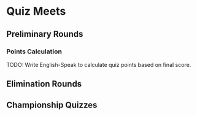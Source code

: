 # Quiz Meets

## Preliminary Rounds

### Points Calculation

TODO: Write English-Speak to calculate quiz points based on final score.

## Elimination Rounds

## Championship Quizzes
